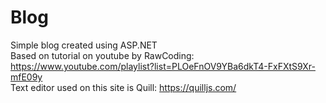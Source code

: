 # Blog
 Simple blog created using ASP.NET <br/>
 Based on tutorial on youtube by RawCoding: https://www.youtube.com/playlist?list=PLOeFnOV9YBa6dkT4-FxFXtS9Xr-mfE09y <br/>
 Text editor used on this site is Quill: https://quilljs.com/
